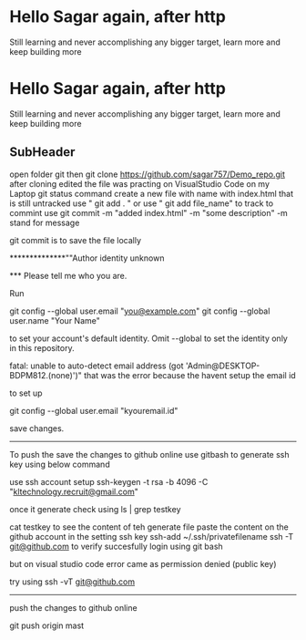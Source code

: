 # Hello Sagar again, after http
Still learning and never accomplishing any bigger target,
learn more and keep building more
# Hello Sagar again, after http
Still learning and never accomplishing any bigger target,
learn more and keep building more


## SubHeader
open folder git 
then git clone https://github.com/sagar757/Demo_repo.git
after cloning edited the file
was practing on VisualStudio Code on my Laptop
git status command
create a new  file with name with index.html
that is still untracked
use " git add . " or use " git add file_name" to track
to commint 
use git commit -m "added index.html" -m "some description"
-m stand for message

git commit is to save the file locally 

**************""Author identity unknown

*** Please tell me who you are.

Run

  git config --global user.email "you@example.com"
  git config --global user.name "Your Name"

to set your account's default identity.
Omit --global to set the identity only in this repository.

fatal: unable to auto-detect email address (got 'Admin@DESKTOP-BDPM812.(none)')"
that was the error because the havent setup the email id

to set up

git config --global user.email "kyouremail.id"

save changes.

***********************************************************************************************************
To push the save the changes to github online use gitbash to generate ssh key using below command

use ssh account setup
ssh-keygen -t rsa -b 4096 -C "kltechnology.recruit@gmail.com"

once it generate check using ls | grep testkey

cat testkey to see the content of teh generate file
paste the content on the github account in the setting ssh key
ssh-add ~/.ssh/privatefilename
ssh -T git@github.com to verify succesfully login using git bash 

but on visual studio code error came as permission denied (public key)

try using ssh -vT git@github.com


**************************************************************************




 push the changes to github online

git push origin mast




